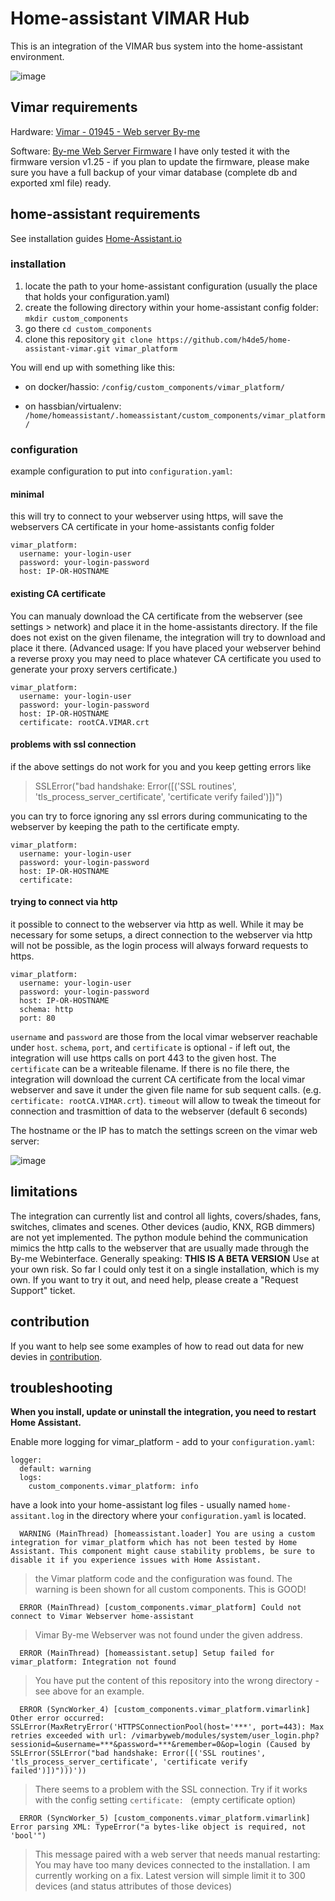 # Home-assistant VIMAR Hub

This is an integration of the VIMAR bus system into the home-assistant environment.

![image](https://user-images.githubusercontent.com/6115324/84840393-b091e100-b03f-11ea-84b1-c77cbeb83fb8.png)

## Vimar requirements

Hardware:
[Vimar - 01945 - Web server By-me](https://www.vimar.com/en/int/catalog/product/index/code/01945)

Software:
[By-me Web Server Firmware](https://www.vimar.com/en/int/by-me-web-server-4014162.html)
I have only tested it with the firmware version v1.25 - if you plan to update the firmware, please make sure you have a full backup of your vimar database (complete db and exported xml file) ready.

## home-assistant requirements

See installation guides [Home-Assistant.io](http://home-assistant.io/)

### installation

1. locate the path to your home-assistant configuration (usually the place that holds your configuration.yaml)
2. create the following directory within your home-assistant config folder:
   `mkdir custom_components`
3. go there
   `cd custom_components`
4. clone this repository
   `git clone https://github.com/h4de5/home-assistant-vimar.git vimar_platform`

You will end up with something like this:

- on docker/hassio: `/config/custom_components/vimar_platform/`

- on hassbian/virtualenv: `/home/homeassistant/.homeassistant/custom_components/vimar_platform/`

### configuration

example configuration to put into `configuration.yaml`:

#### minimal

this will try to connect to your webserver using https, will save the webservers CA certificate in your home-assistants config folder

    vimar_platform:
      username: your-login-user
      password: your-login-password
      host: IP-OR-HOSTNAME
      
#### existing CA certificate

You can manualy download the CA certificate from the webserver (see settings > network) and place it in the home-assistants directory. If the file does not exist on the given filename, the integration will try to download and place it there. (Advanced usage: If you have placed your webserver behind a reverse proxy you may need to place whatever CA certificate you used to generate your proxy servers certificate.)

    vimar_platform:
      username: your-login-user
      password: your-login-password
      host: IP-OR-HOSTNAME
      certificate: rootCA.VIMAR.crt
      
#### problems with ssl connection

if the above settings do not work for you and you keep getting errors like 
> SSLError("bad handshake: Error([('SSL routines', 'tls_process_server_certificate', 'certificate verify failed')])")

you can try to force ignoring any ssl errors during communicating to the webserver by keeping the path to the certificate empty.

    vimar_platform:
      username: your-login-user
      password: your-login-password
      host: IP-OR-HOSTNAME
      certificate: 

#### trying to connect via http

it possible to connect to the webserver via http as well. While it may be necessary for some setups, a direct connection to the webserver via http will not be possible, as the login process will always forward requests to https.

    vimar_platform:
      username: your-login-user
      password: your-login-password
      host: IP-OR-HOSTNAME
      schema: http
      port: 80

`username` and `password` are those from the local vimar webserver reachable under `host`. `schema`, `port`, and `certificate` is optional - if left out, the integration will use https calls on port 443 to the given host. The `certificate` can be a writeable filename. If there is no file there, the integration will download the current CA certificate from the local vimar webserver and save it under the given file name for sub sequent calls. (e.g. `certificate: rootCA.VIMAR.crt`). `timeout` will allow to tweak the timeout for connection and trasmittion of data to the webserver (default 6 seconds)

The hostname or the IP has to match the settings screen on the vimar web server:

![image](https://user-images.githubusercontent.com/6115324/83895464-04a0e980-a753-11ea-8c6c-a55dffba5b83.png)

## limitations

The integration can currently list and control all lights, covers/shades, fans, switches, climates and scenes. Other devices (audio, KNX, RGB dimmers) are not yet implemented. The python module behind the communication mimics the http calls to the webserver that are usually made through the By-me Webinterface. Generally speaking: **THIS IS A BETA VERSION** Use at your own risk. So far I could only test it on a single installation, which is my own. If you want to try it out, and need help, please create a "Request Support" ticket.

## contribution

If you want to help see some examples of how to read out data for new devies in [contribution](CONTRIBUTING.md). 

## troubleshooting

**When you install, update or uninstall the integration, you need to restart Home Assistant.**

Enable more logging for vimar_platform - add to your `configuration.yaml`:

    logger:
      default: warning
      logs:
        custom_components.vimar_platform: info

have a look into your home-assistant log files - usually named `home-assitant.log` in the directory where your `configuration.yaml` is located.

      WARNING (MainThread) [homeassistant.loader] You are using a custom integration for vimar_platform which has not been tested by Home Assistant. This component might cause stability problems, be sure to disable it if you experience issues with Home Assistant.

> the Vimar platform code and the configuration was found. The warning is been shown for all custom components. This is GOOD!

      ERROR (MainThread) [custom_components.vimar_platform] Could not connect to Vimar Webserver home-assistant

> Vimar By-me Webserver was not found under the given address.

      ERROR (MainThread) [homeassistant.setup] Setup failed for vimar_platform: Integration not found

> You have put the content of this repository into the wrong directory - see above for an example.

      ERROR (SyncWorker_4) [custom_components.vimar_platform.vimarlink] Other error occurred: SSLError(MaxRetryError('HTTPSConnectionPool(host='***', port=443): Max retries exceeded with url: /vimarbyweb/modules/system/user_login.php?sessionid=&username=***&password=***&remember=0&op=login (Caused by SSLError(SSLError("bad handshake: Error([('SSL routines', 'tls_process_server_certificate', 'certificate verify failed')])")))'))
      
> There seems to a problem with the SSL connection. Try if it works with the config setting `certificate: ` (empty certificate option)

      ERROR (SyncWorker_5) [custom_components.vimar_platform.vimarlink] Error parsing XML: TypeError("a bytes-like object is required, not 'bool'")

> This message paired with a web server that needs manual restarting: You may have too many devices connected to the installation. I am currently working on a fix. Latest version will simple limit it to 300 devices (and status attributes of those devices)



